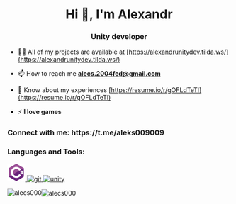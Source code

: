 <h1 align="center">Hi 👋, I'm Alexandr</h1>
<h3 align="center">Unity developer</h3>

- 👨‍💻 All of my projects are available at [https://alexandrunitydev.tilda.ws/](https://alexandrunitydev.tilda.ws/)

- 📫 How to reach me **alecs.2004fed@gmail.com**

- 📄 Know about my experiences [https://resume.io/r/gOFLdTeTl](https://resume.io/r/gOFLdTeTl)

- ⚡ **I love games**

<h3 align="left">Connect with me: https://t.me/aleks009009 </h3>
<p align="left">
</p>

<h3 align="left">Languages and Tools:</h3>
<p align="left"> <a href="https://www.w3schools.com/cs/" target="_blank" rel="noreferrer"> <img src="https://raw.githubusercontent.com/devicons/devicon/master/icons/csharp/csharp-original.svg" alt="csharp" width="40" height="40"/> </a> <a href="https://git-scm.com/" target="_blank" rel="noreferrer"> <img src="https://www.vectorlogo.zone/logos/git-scm/git-scm-icon.svg" alt="git" width="40" height="40"/> </a> <a href="https://unity.com/" target="_blank" rel="noreferrer"> <img src="https://www.vectorlogo.zone/logos/unity3d/unity3d-icon.svg" alt="unity" width="40" height="40"/> </a> </p>

<p><img align="left" src="https://github-readme-stats.vercel.app/api/top-langs?username=alecs000&show_icons=true&locale=en&layout=compact" alt="alecs000" /></p>


<p><img align="center" src="https://github-readme-streak-stats.herokuapp.com/?user=alecs000&" alt="alecs000" /></p>
